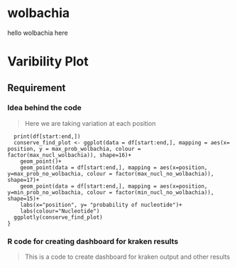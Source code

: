 # wolbachia

hello
wolbachia here


# Varibility Plot

## Requirement

### Idea behind the code
> Here we are taking variation at each position


```prob_nucl_plot <- function(df, start, end) {
  print(df[start:end,])
  conserve_find_plot <- ggplot(data = df[start:end,], mapping = aes(x= position, y = max_prob_wolbachia, colour = factor(max_nucl_wolbachia)), shape=16)+
    geom_point()+
    geom_point(data = df[start:end,], mapping = aes(x=position, y=max_prob_no_wolbachia, colour = factor(max_nucl_no_wolbachia)), shape=17)+
    geom_point(data = df[start:end,], mapping = aes(x=position, y=min_prob_no_wolbachia, colour = factor(min_nucl_no_wolbachia)), shape=15)+
    labs(x="position", y= "probability of nucleotide")+
    labs(colour="Nucleotide")
  ggplotly(conserve_find_plot)
}
```
 ### R code for creating dashboard for kraken results
 >This is a code to create dashboard for kraken output and other results
 ```